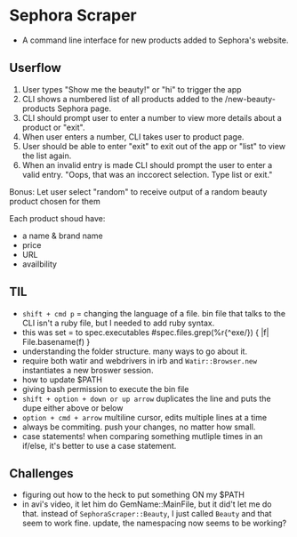 # Sephora Scraper

- A command line interface for new products added to Sephora's website. 

## Userflow 

1. User types "Show me the beauty!" or "hi" to trigger the app
2. CLI shows a numbered list of all products added to the /new-beauty-products Sephora page. 
3. CLI should prompt user to enter a number to view more details about a product or "exit". 
4. When user enters a number, CLI takes user to product page. 
5. User should be able to enter "exit" to exit out of the app or "list" to view the list again. 
6. When an invalid entry is made CLI should prompt the user to enter a valid entry. "Oops, that was an inccorect selection. Type list or exit."

Bonus: Let user select "random" to receive output of a random beauty product chosen for them

Each product shoud have:
- a name & brand name
- price 
- URL
- availbility 

## TIL 
- `shift + cmd p` = changing the language of a file. bin file that talks to the CLI isn't a ruby file, but I needed to add ruby syntax. 
- this was set = to spec.executables  #spec.files.grep(%r{^exe/}) { |f| File.basename(f) }
- understanding the folder structure. many ways to go about it. 
- require both watir and webdrivers in irb and `Watir::Browser.new` instantiates a new broswer session. 
- how to update $PATH
- giving bash permission to execute the bin file
- `shift + option + down or up arrow` duplicates the line and puts the dupe either above or below
- `option + cmd + arrow` multiline cursor, edits multiple lines at a time
- always be commiting. push your changes, no matter how small.
- case statements! when comparing something mutliple times in an if/else, it's better to use a case statement.

## Challenges
- figuring out how to the heck to put something ON my $PATH
- in avi's video, it let him do GemName::MainFile, but it did't let me do that. instead of `SephoraScraper::Beauty`, I just called `Beauty` and that seem to work fine. update, the namespacing now seems to be working? 